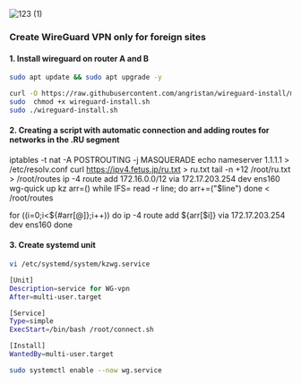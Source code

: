 
![123 (1)](https://user-images.githubusercontent.com/61315483/201335367-006478cb-d75b-44ce-93a1-e83b57090405.jpg)

### Create WireGuard VPN only for foreign sites

#### 1. Install wireguard on router A and B

```bash
sudo apt update && sudo apt upgrade -y
```

```bash
curl -O https://raw.githubusercontent.com/angristan/wireguard-install/master/wireguard-install.sh
sudo  chmod +x wireguard-install.sh
sudo ./wireguard-install.sh
```

#### 2. Creating a script with automatic connection and adding routes for networks in the .RU segment

iptables -t nat -A POSTROUTING -j MASQUERADE
echo nameserver 1.1.1.1 > /etc/resolv.conf
curl https://ipv4.fetus.jp/ru.txt > ru.txt
tail -n +12 /root/ru.txt > /root/routes
ip -4 route add 172.16.0.0/12 via 172.17.203.254 dev ens160
wg-quick up kz
arr=()
while IFS= read -r line; do
   arr+=("$line")
done < /root/routes

for ((i=0;i<${#arr[@]};i++))
do
 ip -4 route add ${arr[$i]} via 172.17.203.254 dev ens160
done

#### 3. Create systemd unit 

```bash
vi /etc/systemd/system/kzwg.service
```

```bash
[Unit]
Description=service for WG-vpn
After=multi-user.target

[Service]
Type=simple
ExecStart=/bin/bash /root/connect.sh

[Install]
WantedBy=multi-user.target
```

```bash
sudo systemctl enable --now wg.service
```